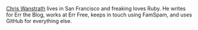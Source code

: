 <a href="http://ozmm.org">Chris Wanstrath</a> lives in San Francisco and freaking loves Ruby.  He
writes for Err the Blog, works at Err Free, keeps in touch using
FamSpam, and uses GitHub for everything else.


